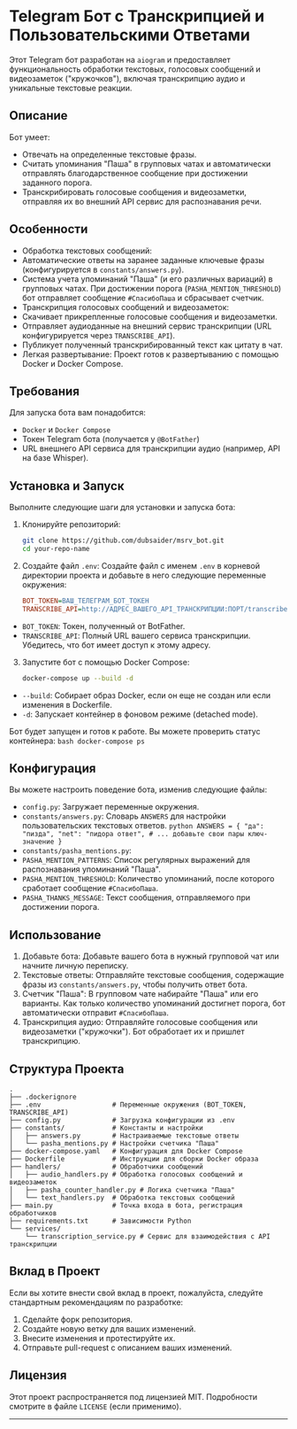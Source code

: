 # Telegram Бот с Транскрипцией и Пользовательскими Ответами

Этот Telegram бот разработан на `aiogram` и предоставляет функциональность обработки текстовых, голосовых сообщений и видеозаметок ("кружочков"), включая транскрипцию аудио и уникальные текстовые реакции.

## Описание

Бот умеет:
  - Отвечать на определенные текстовые фразы.
  - Считать упоминания "Паша" в групповых чатах и автоматически отправлять благодарственное сообщение при достижении заданного порога.
  - Транскрибировать голосовые сообщения и видеозаметки, отправляя их во внешний API сервис для распознавания речи.

## Особенности
  - Обработка текстовых сообщений:
  - Автоматические ответы на заранее заданные ключевые фразы (конфигурируется в `constants/answers.py`).
  - Система учета упоминаний "Паша" (и его различных вариаций) в групповых чатах. При достижении порога (`PASHA_MENTION_THRESHOLD`) бот отправляет сообщение `#СпасибоПаша` и сбрасывает счетчик.
  - Транскрипция голосовых сообщений и видеозаметок:
  - Скачивает прикрепленные голосовые сообщения и видеозаметки.
  - Отправляет аудиоданные на внешний сервис транскрипции (URL конфигурируется через `TRANSCRIBE_API`).
  - Публикует полученный транскрибированный текст как цитату в чат.
  - Легкая развертывание: Проект готов к развертыванию с помощью Docker и Docker Compose.

## Требования

Для запуска бота вам понадобится:
  - `Docker` и `Docker Compose`
  - Токен Telegram бота (получается у `@BotFather`)
  - URL внешнего API сервиса для транскрипции аудио (например, API на базе Whisper).

## Установка и Запуск

Выполните следующие шаги для установки и запуска бота:

1.  Клонируйте репозиторий:
    ```bash
    git clone https://github.com/dubsaider/msrv_bot.git
    cd your-repo-name
    ```

2.  Создайте файл `.env`:
    Создайте файл с именем `.env` в корневой директории проекта и добавьте в него следующие переменные окружения:

    ```ini
    BOT_TOKEN=ВАШ_ТЕЛЕГРАМ_БОТ_ТОКЕН
    TRANSCRIBE_API=http://АДРЕС_ВАШЕГО_API_ТРАНСКРИПЦИИ:ПОРТ/transcribe
    ```
  - `BOT_TOKEN`: Токен, полученный от BotFather.
  - `TRANSCRIBE_API`: Полный URL вашего сервиса транскрипции. Убедитесь, что бот имеет доступ к этому адресу.

3.  Запустите бот с помощью Docker Compose:
    ```bash
    docker-compose up --build -d
    ```
  - `--build`: Собирает образ Docker, если он еще не создан или если изменения в Dockerfile.
  - `-d`: Запускает контейнер в фоновом режиме (detached mode).

Бот будет запущен и готов к работе. Вы можете проверить статус контейнера:
`bash
docker-compose ps
`

## Конфигурация

Вы можете настроить поведение бота, изменив следующие файлы:
  - `config.py`: Загружает переменные окружения.
  - `constants/answers.py`: Словарь `ANSWERS` для настройки пользовательских текстовых ответов.
    `python
    ANSWERS = {
        "да": "пизда",
        "net": "пидора ответ",
        # ... добавьте свои пары ключ-значение
    }
    `
  - `constants/pasha_mentions.py`:
  - `PASHA_MENTION_PATTERNS`: Список регулярных выражений для распознавания упоминаний "Паша".
  - `PASHA_MENTION_THRESHOLD`: Количество упоминаний, после которого сработает сообщение `#СпасибоПаша`.
  - `PASHA_THANKS_MESSAGE`: Текст сообщения, отправляемого при достижении порога.

## Использование

1.  Добавьте бота: Добавьте вашего бота в нужный групповой чат или начните личную переписку.
2.  Текстовые ответы: Отправляйте текстовые сообщения, содержащие фразы из `constants/answers.py`, чтобы получить ответ бота.
3.  Счетчик "Паша": В групповом чате набирайте "Паша" или его варианты. Как только количество упоминаний достигнет порога, бот автоматически отправит `#СпасибоПаша`.
4.  Транскрипция аудио: Отправляйте голосовые сообщения или видеозаметки ("кружочки"). Бот обработает их и пришлет транскрипцию.

## Структура Проекта

```
.
├── .dockerignore
├── .env                  # Переменные окружения (BOT_TOKEN, TRANSCRIBE_API)
├── config.py             # Загрузка конфигурации из .env
├── constants/            # Константы и настройки
│   ├── answers.py        # Настраиваемые текстовые ответы
│   └── pasha_mentions.py # Настройки счетчика "Паша"
├── docker-compose.yaml   # Конфигурация для Docker Compose
├── Dockerfile            # Инструкции для сборки Docker образа
├── handlers/             # Обработчики сообщений
│   ├── audio_handlers.py # Обработка голосовых сообщений и видеозаметок
│   ├── pasha_counter_handler.py # Логика счетчика "Паша"
│   └── text_handlers.py  # Обработка текстовых сообщений
├── main.py               # Точка входа в бота, регистрация обработчиков
├── requirements.txt      # Зависимости Python
└── services/
    └── transcription_service.py # Сервис для взаимодействия с API транскрипции
```

## Вклад в Проект

Если вы хотите внести свой вклад в проект, пожалуйста, следуйте стандартным рекомендациям по разработке:
1.  Сделайте форк репозитория.
2.  Создайте новую ветку для ваших изменений.
3.  Внесите изменения и протестируйте их.
4.  Отправьте pull-request с описанием ваших изменений.

## Лицензия

Этот проект распространяется под лицензией MIT. Подробности смотрите в файле `LICENSE` (если применимо).

---